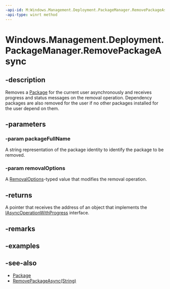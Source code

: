 ```yaml
---
-api-id: M:Windows.Management.Deployment.PackageManager.RemovePackageAsync(System.String,Windows.Management.Deployment.RemovalOptions)
-api-type: winrt method
---
```


<!-- Method syntax
public Windows.Foundation.IAsyncOperationWithProgress<Windows.Management.Deployment.DeploymentResult, Windows.Management.Deployment.DeploymentProgress> RemovePackageAsync(System.String packageFullName, Windows.Management.Deployment.RemovalOptions removalOptions)
-->

# Windows.Management.Deployment.PackageManager.RemovePackageAsync

## -description
Removes a [Package](https://docs.microsoft.com/uwp/api/windows.applicationmodel.package) for the current user asynchronously and receives progress and status messages on the removal operation. Dependency packages are also removed for the user if no other packages installed for the user depend on them.

## -parameters
### -param packageFullName
A string representation of the package identity to identify the package to be removed.

### -param removalOptions
A [RemovalOptions](removaloptions.md)-typed value that modifies the removal operation.

## -returns
A pointer that receives the address of an object that implements the [IAsyncOperationWithProgress](../windows.foundation/iasyncoperationwithprogress_2.md) interface.

## -remarks

## -examples

## -see-also

- [Package](https://docs.microsoft.com/uwp/api/windows.applicationmodel.package)
- [RemovePackageAsync(String)](packagemanager_removepackageasync_1124236459.md)
